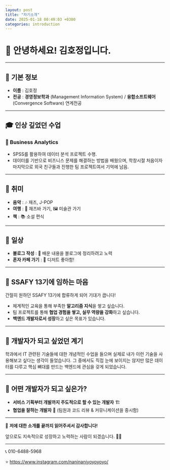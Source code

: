 ```yaml
---
layout: post
title: "자기소개"
date: 2025-01-18 00:49:03 +0300
categories: introduction
---
```


# 👋 안녕하세요! 김호정입니다.

---

## 📌 기본 정보
- **이름** : 김호정
- **전공** : **경영정보학과** (Management Information System) / **융합소프트웨어** (Convergence Software) 연계전공

---

## 🎓 인상 깊었던 수업

### 🔹 Business Analytics
- SPSS를 활용하여 데이터 분석 프로젝트 수행.
- 데이터를 기반으로 비즈니스 문제를 해결하는 방법을 배웠으며, 학창시절 처음이자 마지막으로 외국 친구들과 진행한 팀 프로젝트여서 기억에 남음.

---

## 🎨 취미
- **음악** : 🎶 재즈, J-POP
- **여행** : 🎷 재즈바 가기, 🖼 미술관 가기
- **책** : 📚 소설 편식

---

## 🏡 일상
- **블로그 작성** : 📝 배운 내용을 블로그에 정리하려고 노력
- **혼자 카페 가기** : 🍰 디저트 좋아함!

---

## 💙 SSAFY 13기에 임하는 마음
간절히 원하던 SSAFY 13기에 합류하게 되어 기대가 큽니다!
- 체계적인 교육을 통해 부족한 **알고리즘 지식**을 쌓고 싶습니다.
- 팀 프로젝트를 통해 **협업 경험을 쌓고, 실무 역량을 강화**하고 싶습니다.
- **백엔드 개발자로서 성장**하고 싶은 목표가 있습니다.

---

## 🚀 개발자가 되고 싶었던 계기
학과에서 IT 관련된 기술들에 대한 개념적인 수업을 들으며 실제로 내가 이런 기술을 사용해보고 싶다는 생각이 들었습니다.
그 중에서도 직접 눈에 보이지는 않지만 많은 데이터를 다루고 핵심 뼈대를 만드는 백엔드에 관심을 갖게 되었습니다.

---

## 🎯 어떤 개발자가 되고 싶은가?
- **서비스 기획부터 개발까지 주도적으로 할 수 있는 개발자** 🏗️
- **협업을 잘하는 개발자** 🤝 (팀원과 코드 리뷰 & 커뮤니케이션을 중시함)

---

🙌 **저에 대한 소개를 끝까지 읽어주셔서 감사합니다!**

앞으로도 지속적으로 성장하고 노력하는 사람이 되겠습니다. 🚀✨

---
📞 010-6488-5968

⭐ https://www.instagram.com/naninaniyoyoyoyo/
️
